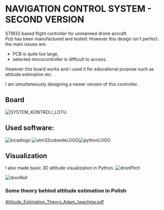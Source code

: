 # NAVIGATION CONTROL SYSTEM - SECOND VERSION
STM32 based flight controller for unmanned drone aircraft. <br />
Pcb has been manufactured and tested. However this design isn't perfect. the main issues are: <br />
- PCB is quite too large, 
- selected microcontroller is difficult to access.

However this board works and i used it for educational purpose such as attitude estimation etc. 

I am simultaneously designing a newer version of this controller. 

## Board
![SYSTEM_KONTROLI_LOTU](https://github.com/aiwachow/DRONE-NAVC-V1-STM32-KICAD/assets/92248273/a846c828-3ee0-4a3a-bc49-8de660e7ef3f)
## Used software: 
![kicadlogo](https://github.com/aiwachow/Micromouse_Hardware/assets/92248273/8c590a70-78c1-4293-bc5e-02a7723171ed) ![stm32cubeideLOGO](https://github.com/aiwachow/Micromouse_Hardware/assets/92248273/35800445-a62c-46c4-b7a9-888d3d31070a)![pythonLOGO](https://github.com/aiwachow/DRONE-NAVC-V1/assets/92248273/dc3bb750-6075-4345-9e61-6819855540be)






## Visualization 
I also made basic 3D attitude visualization in Python. 
![dronPitch](https://github.com/aiwachow/DRONE-NAVC-V1-STM32-KICAD/assets/92248273/4db01ff6-65dd-46d6-b48b-31732e3748ea)

![dronRoll](https://github.com/aiwachow/DRONE-NAVC-V1-STM32-KICAD/assets/92248273/389c8570-1078-4b80-856b-33aead92614f)
### Some theory behind attitude estimation in Polish 
[Attitude_Estimation_Theory_Adam_Iwachów.pdf](https://github.com/aiwachow/DRONE-NAVC-V1/files/14794682/Attitude_Estimation_Theory_Adam_Iwachow.pdf)
